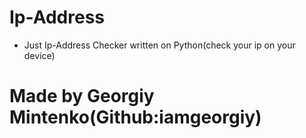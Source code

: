 # Ip-Address
- Just Ip-Address Checker written on Python(check your ip on your device)
# Made by Georgiy Mintenko(Github:iamgeorgiy)
